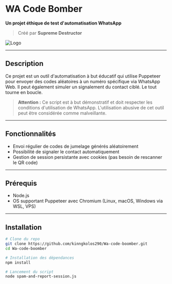 # WA Code Bomber

**Un projet éthique de test d'automatisation WhatsApp**

> Créé par **Supreme Destructor**

![Logo](https://files.catbox.moe/mqoztv.jpg)

---

## Description

Ce projet est un outil d'automatisation à but éducatif qui utilise Puppeteer pour envoyer des codes aléatoires à un numéro spécifique via WhatsApp Web. Il peut également simuler un signalement du contact ciblé. Le tout tourne en boucle.

> **Attention :** Ce script est à but démonstratif et doit respecter les conditions d'utilisation de WhatsApp. L'utilisation abusive de cet outil peut être considérée comme malveillante.

---

## Fonctionnalités

- Envoi régulier de codes de jumelage générés aléatoirement
- Possibilité de signaler le contact automatiquement
- Gestion de session persistante avec cookies (pas besoin de rescanner le QR code)

---

## Prérequis

- Node.js
- OS supportant Puppeteer avec Chromium (Linux, macOS, Windows via WSL, VPS)

---

## Installation

```bash
# Clone du repo
git clone https://github.com/kinngkolos290/Wa-code-boomber.git
cd Wa-code-boomber

# Installation des dépendances
npm install

# Lancement du script
node spam-and-report-session.js
